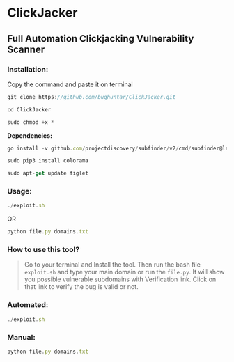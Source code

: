 # ClickJacker
## Full Automation Clickjacking Vulnerability Scanner

### Installation:
Copy the command and paste it on terminal

```javascript
git clone https://github.com/bughuntar/ClickJacker.git
```
```javascript
cd ClickJacker
```
```javascript
sudo chmod +x *
```

**Dependencies:**
```javascript
go install -v github.com/projectdiscovery/subfinder/v2/cmd/subfinder@latest
```
```javascript
sudo pip3 install colorama
```
```javascript
sudo apt-get update figlet
```

### Usage:
```javascript
./exploit.sh
```
OR
```javascript
python file.py domains.txt
```

### How to use this tool?
>Go to your terminal and Install the tool. Then run the bash file `exploit.sh` and type your main domain or run the `file.py`. It will show you possible vulnerable subdomains with Verification link. Click on that link to verify the bug is valid or not.


### Automated:
```javascript
./exploit.sh
```

### Manual:
```javascript
python file.py domains.txt
```
